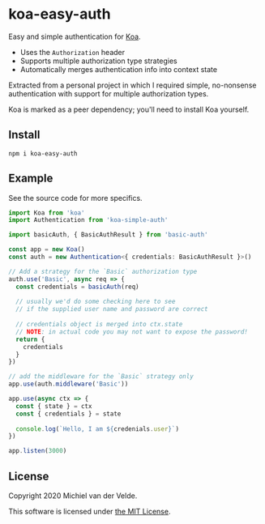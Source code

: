 # koa-easy-auth

Easy and simple authentication for [Koa](https://github.com/koajs/koa).

* Uses the `Authorization` header
* Supports multiple authorization type strategies
* Automatically merges authentication info into context state

Extracted from a personal project in which I required simple, no-nonsense
authentication with support for multiple authorization types.

Koa is marked as a peer dependency; you'll need to install Koa yourself.

## Install

```
npm i koa-easy-auth
```

## Example

See the source code for more specifics.

```ts
import Koa from 'koa'
import Authentication from 'koa-simple-auth'

import basicAuth, { BasicAuthResult } from 'basic-auth'

const app = new Koa()
const auth = new Authentication<{ credentials: BasicAuthResult }>()

// Add a strategy for the `Basic` authorization type
auth.use('Basic', async req => {
  const credentials = basicAuth(req)
  
  // usually we'd do some checking here to see
  // if the supplied user name and password are correct
  
  // credentials object is merged into ctx.state
  // NOTE: in actual code you may not want to expose the password!
  return {
    credentials
  }
})

// add the middleware for the `Basic` strategy only
app.use(auth.middleware('Basic'))

app.use(async ctx => {
  const { state } = ctx
  const { credentials } = state
  
  console.log(`Hello, I am ${credenials.user}`)
})

app.listen(3000)
```

## License

Copyright 2020 Michiel van der Velde.

This software is licensed under [the MIT License](LICENSE).
